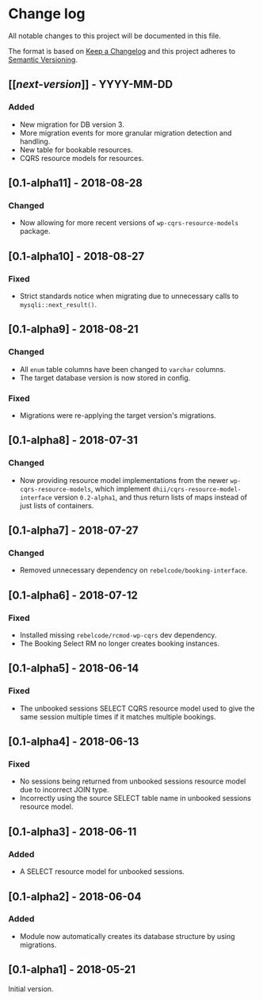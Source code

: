 # Change log
All notable changes to this project will be documented in this file.

The format is based on [Keep a Changelog](http://keepachangelog.com/)
and this project adheres to [Semantic Versioning](http://semver.org/).

## [[*next-version*]] - YYYY-MM-DD
### Added
- New migration for DB version 3.
- More migration events for more granular migration detection and handling.
- New table for bookable resources.
- CQRS resource models for resources.

## [0.1-alpha11] - 2018-08-28
### Changed
- Now allowing for more recent versions of `wp-cqrs-resource-models` package.

## [0.1-alpha10] - 2018-08-27
### Fixed
- Strict standards notice when migrating due to unnecessary calls to `mysqli::next_result()`.

## [0.1-alpha9] - 2018-08-21
### Changed
- All `enum` table columns have been changed to `varchar` columns.
- The target database version is now stored in config.

### Fixed
- Migrations were re-applying the target version's migrations.

## [0.1-alpha8] - 2018-07-31
### Changed
- Now providing resource model implementations from the newer `wp-cqrs-resource-models`, which implement `dhii/cqrs-resource-model-interface` version `0.2-alpha1`, and thus return lists of maps instead of just lists of containers.

## [0.1-alpha7] - 2018-07-27
### Changed
- Removed unnecessary dependency on `rebelcode/booking-interface`.

## [0.1-alpha6] - 2018-07-12
### Fixed
- Installed missing `rebelcode/rcmod-wp-cqrs` dev dependency.
- The Booking Select RM no longer creates booking instances.

## [0.1-alpha5] - 2018-06-14
### Fixed
- The unbooked sessions SELECT CQRS resource model used to give the same session multiple times if it matches multiple bookings.

## [0.1-alpha4] - 2018-06-13
### Fixed
- No sessions being returned from unbooked sessions resource model due to incorrect JOIN type.
- Incorrectly using the source SELECT table name in unbooked sessions resource model.

## [0.1-alpha3] - 2018-06-11
### Added
- A SELECT resource model for unbooked sessions.

## [0.1-alpha2] - 2018-06-04
### Added
- Module now automatically creates its database structure by using migrations.

## [0.1-alpha1] - 2018-05-21
Initial version.
